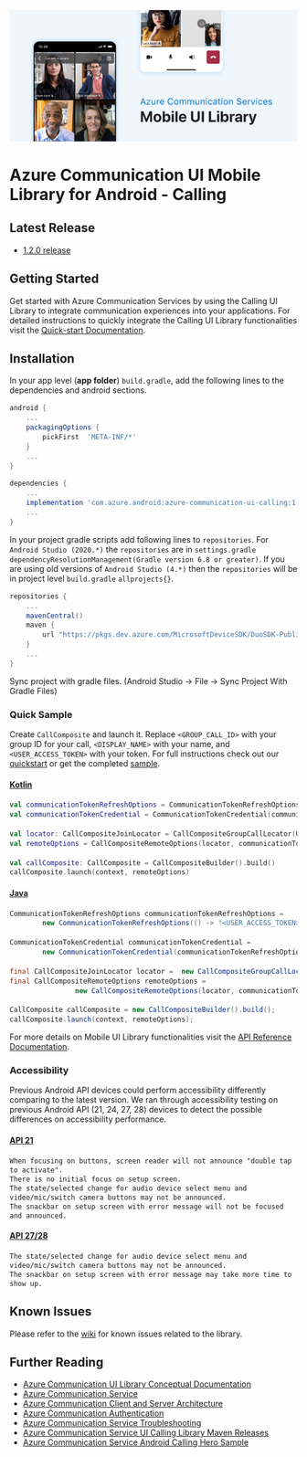 ![Hero Image](../../docs/media/mobile-ui-library-hero-image-calling.png)

# Azure Communication UI Mobile Library for Android - Calling

## Latest Release

- [1.2.0 release](https://github.com/Azure/communication-ui-library-android/releases/tag/calling-v1.2.0)

## Getting Started

Get started with Azure Communication Services by using the Calling UI Library to integrate communication experiences into your applications. For detailed instructions to quickly integrate the Calling UI Library functionalities visit the [Quick-start Documentation](https://docs.microsoft.com/en-us/azure/communication-services/quickstarts/ui-library/get-started-composites?tabs=kotlin&pivots=platform-android).

## Installation

In your app level (**app folder**) `build.gradle`, add the following lines to the dependencies and android sections.

```groovy
android {
    ...
    packagingOptions {
        pickFirst  'META-INF/*'
    }
    ...
}
```

```groovy
dependencies {
    ...
    implementation 'com.azure.android:azure-communication-ui-calling:1.2.0'
    ...
}
```

In your project gradle scripts add following lines to `repositories`. For `Android Studio (2020.*)` the `repositories` are in `settings.gradle` `dependencyResolutionManagement(Gradle version 6.8 or greater)`. If you are using old versions of `Android Studio (4.*)` then the `repositories` will be in project level `build.gradle` `allprojects{}`.

```groovy
repositories {
    ...
    mavenCentral()
    maven {
        url "https://pkgs.dev.azure.com/MicrosoftDeviceSDK/DuoSDK-Public/_packaging/Duo-SDK-Feed/maven/v1"
    }
    ...
}
```
Sync project with gradle files. (Android Studio -> File -> Sync Project With Gradle Files)


### Quick Sample 

Create `CallComposite` and launch it. Replace `<GROUP_CALL_ID>` with your group ID for your call, `<DISPLAY_NAME>` with your name, and  `<USER_ACCESS_TOKEN>` with your token. For full instructions check out our [quickstart](https://docs.microsoft.com/azure/communication-services/quickstarts/ui-library/get-started-composites?tabs=kotlin&pivots=platform-android) or get the completed [sample](https://github.com/Azure-Samples/communication-services-android-quickstarts/tree/main/ui-calling).

#### [Kotlin](#tab/kotlin)

```kotlin
val communicationTokenRefreshOptions = CommunicationTokenRefreshOptions({ "<USER_ACCESS_TOKEN>" }, true)
val communicationTokenCredential = CommunicationTokenCredential(communicationTokenRefreshOptions)

val locator: CallCompositeJoinLocator = CallCompositeGroupCallLocator(UUID.fromString("<GROUP_CALL_ID>"))
val remoteOptions = CallCompositeRemoteOptions(locator, communicationTokenCredential, "<DISPLAY_NAME>")
        
val callComposite: CallComposite = CallCompositeBuilder().build()
callComposite.launch(context, remoteOptions)
```

#### [Java](#tab/java)

```java
CommunicationTokenRefreshOptions communicationTokenRefreshOptions =
        new CommunicationTokenRefreshOptions(() -> "<USER_ACCESS_TOKEN>", true);

CommunicationTokenCredential communicationTokenCredential = 
        new CommunicationTokenCredential(communicationTokenRefreshOptions);

final CallCompositeJoinLocator locator =  new CallCompositeGroupCallLocator(UUID.fromString("<GROUP_CALL_ID>"));
final CallCompositeRemoteOptions remoteOptions =
                new CallCompositeRemoteOptions(locator, communicationTokenCredential, "<DISPLAY_NAME>");

CallComposite callComposite = new CallCompositeBuilder().build();
callComposite.launch(context, remoteOptions);
```

For more details on Mobile UI Library functionalities visit the [API Reference Documentation](https://azure.github.io/azure-sdk-for-android/azure-communication-ui-calling).

### Accessibility

Previous Android API devices could perform accessibility differently comparing to the latest version. We ran through accessibility testing on previous Android API (21, 24, 27, 28) devices to detect the possible differences on accessibility performance.

#### [API 21](#tab/API21)
```API 21 
When focusing on buttons, screen reader will not announce "double tap to activate".
There is no initial focus on setup screen.
The state/selected change for audio device select menu and video/mic/switch camera buttons may not be announced.
The snackbar on setup screen with error message will not be focused and announced.
```

#### [API 27/28](#tab/API27_28)
``` API 27/28
The state/selected change for audio device select menu and video/mic/switch camera buttons may not be announced.
The snackbar on setup screen with error message may take more time to show up. 
```

## Known Issues

Please refer to the [wiki](https://github.com/Azure/communication-ui-library-android/wiki/Known-Issues) for known issues related to the library.

## Further Reading

* [Azure Communication UI Library Conceptual Documentation](https://docs.microsoft.com/azure/communication-services/concepts/ui-framework/ui-sdk-overview)
* [Azure Communication Service](https://docs.microsoft.com/en-us/azure/communication-services/overview)
* [Azure Communication Client and Server Architecture](https://docs.microsoft.com/en-us/azure/communication-services/concepts/client-and-server-architecture)
* [Azure Communication Authentication](https://docs.microsoft.com/en-us/azure/communication-services/concepts/authentication)
* [Azure Communication Service Troubleshooting](https://docs.microsoft.com/en-us/azure/communication-services/concepts/troubleshooting-info)
* [Azure Communication Service UI Calling Library Maven Releases](https://search.maven.org/artifact/com.azure.android/azure-communication-ui-calling)
* [Azure Communication Service Android Calling Hero Sample](https://github.com/Azure-Samples/communication-services-android-calling-hero)
